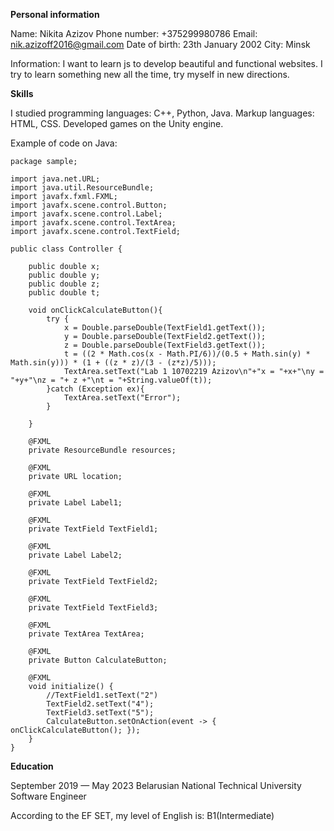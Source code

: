 **Personal information**

Name: Nikita Azizov
Phone number: +375299980786
Email: nik.azizoff2016@gmail.com
Date of birth: 23th January 2002
City: Minsk

Information:
I want to learn js to develop beautiful and functional websites. 
I try to learn something new all the time, try myself in new directions.

**Skills**

I studied programming languages: C++, Python, Java. 
Markup languages: HTML, CSS. 
Developed games on the Unity engine.

Example of code on Java:
```
package sample;

import java.net.URL;
import java.util.ResourceBundle;
import javafx.fxml.FXML;
import javafx.scene.control.Button;
import javafx.scene.control.Label;
import javafx.scene.control.TextArea;
import javafx.scene.control.TextField;

public class Controller {

    public double x;
    public double y;
    public double z;
    public double t;

    void onClickCalculateButton(){
        try {
            x = Double.parseDouble(TextField1.getText());
            y = Double.parseDouble(TextField2.getText());
            z = Double.parseDouble(TextField3.getText());
            t = ((2 * Math.cos(x - Math.PI/6))/(0.5 + Math.sin(y) * Math.sin(y))) * (1 + ((z * z)/(3 - (z*z)/5)));
            TextArea.setText("Lab 1 10702219 Azizov\n"+"x = "+x+"\ny = "+y+"\nz = "+ z +"\nt = "+String.valueOf(t));
        }catch (Exception ex){
            TextArea.setText("Error");
        }

    }

    @FXML
    private ResourceBundle resources;

    @FXML
    private URL location;

    @FXML
    private Label Label1;

    @FXML
    private TextField TextField1;

    @FXML
    private Label Label2;

    @FXML
    private TextField TextField2;

    @FXML
    private TextField TextField3;

    @FXML
    private TextArea TextArea;

    @FXML
    private Button CalculateButton;

    @FXML
    void initialize() {
        //TextField1.setText("2")
        TextField2.setText("4");
        TextField3.setText("5");
        CalculateButton.setOnAction(event -> { onClickCalculateButton(); });
    }
}
```

**Education**

September 2019 — May 2023
Belarusian National Technical University
Software Engineer

According to the EF SET, my level of English is: B1(Intermediate)



